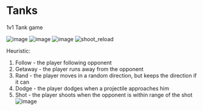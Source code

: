 # Tanks
1v1 Tank game

![image](https://user-images.githubusercontent.com/78599029/171234352-74d227a1-413d-43d9-bbc9-1c74acc41585.png)
![image](https://user-images.githubusercontent.com/78599029/171234411-e85523da-8b8f-41fc-a7da-538c31d14707.png)
![image](https://user-images.githubusercontent.com/78599029/171235032-f00bd884-de40-48f0-9132-166244a7378b.png)
![shoot_reload](https://user-images.githubusercontent.com/80967661/169015448-39079b7f-8e4b-4110-9b43-463d84427339.png)

Heuristic: 
1) Follow - the player following opponent
2) Getaway - the player runs away from the opponent
3) Rand - the player moves in a random direction, but keeps the direction if it can
4) Dodge - the player dodges when a projectile approaches him
5) Shot - the player shoots when the opponent is within range of the shot
![image](https://user-images.githubusercontent.com/78599029/171234470-7d868fb7-de7b-4de6-830e-ad772752bebd.png)

